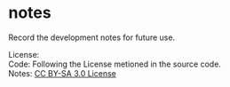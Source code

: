 # notes

Record the development notes for future use.

License:  
Code: Following the License metioned in the source code.   
Notes: [CC BY-SA 3.0 License](http://creativecommons.org/licenses/by-sa/3.0/)
